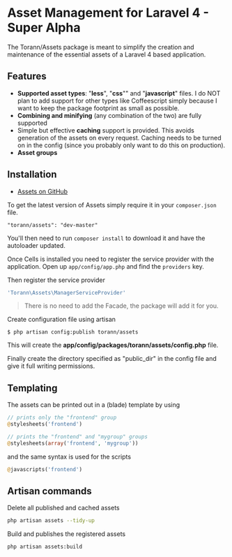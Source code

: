 # Asset Management for Laravel 4 - Super Alpha

The Torann/Assets package is meant to simplify the creation and maintenance of the essential assets of a Laravel 4 based application.

## Features

* **Supported asset types**: "**less**", "**css**"" and "**javascript**" files.
I do NOT plan to add support for other types like Coffeescript simply because I want to keep the package footprint as small as possible.
* **Combining and minifying** (any combination of the two) are fully supported
* Simple but effective **caching** support is provided.
This avoids generation of the assets on every request.
Caching needs to be turned on in the config (since you probably only want to do this on production).
* **Asset groups**

## Installation

- [Assets on GitHub](https://github.com/torann/laravel-4-assets)

To get the latest version of Assets simply require it in your `composer.json` file.

~~~
"torann/assets": "dev-master"
~~~

You'll then need to run `composer install` to download it and have the autoloader updated.

Once Cells is installed you need to register the service provider with the application. Open up `app/config/app.php` and find the `providers` key.

Then register the service provider
```php
'Torann\Assets\ManagerServiceProvider'
```

> There is no need to add the Facade, the package will add it for you.

Create configuration file using artisan

~~~
$ php artisan config:publish torann/assets
~~~

This will create the **app/config/packages/torann/assets/config.php** file.

Finally create the directory specified as "public_dir" in the config file and give it full writing permissions.

## Templating
The assets can be printed out in a (blade) template by using

~~~php
// prints only the "frontend" group
@stylesheets('frontend')

// prints the "frontend" and "mygroup" groups
@stylesheets(array('frontend', 'mygroup'))
~~~

and the same syntax is used for the scripts

~~~php
@javascripts('frontend')
~~~

## Artisan commands

Delete all published and cached assets

~~~bash
php artisan assets --tidy-up
~~~

Build and publishes the registered assets

~~~bash
php artisan assets:build
~~~

